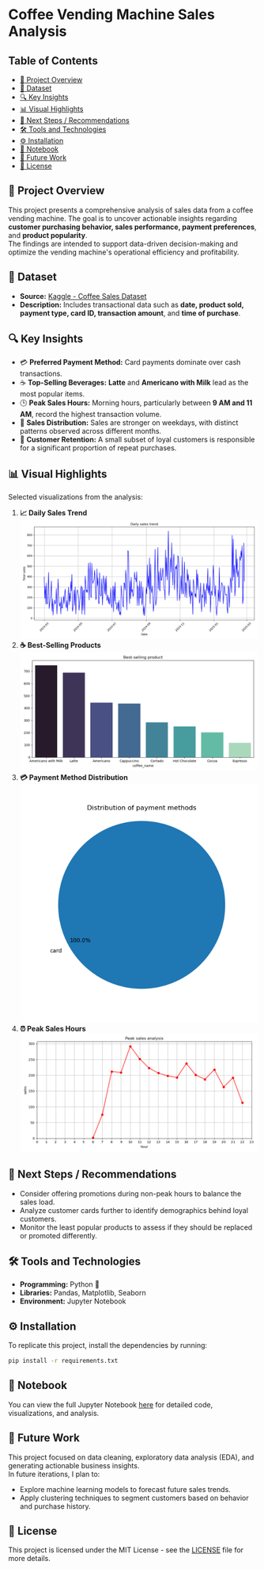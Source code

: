 # Coffee Vending Machine Sales Analysis

## Table of Contents
- [📌 Project Overview](#📌-project-overview)
- [📂 Dataset](#📂-dataset)
- [🔍 Key Insights](#🔍-key-insights)
- [📊 Visual Highlights](#📊-visual-highlights)
- [🎯 Next Steps / Recommendations](#🎯-next-steps--recommendations)
- [🛠️ Tools and Technologies](#🛠️-tools-and-technologies)
- [⚙️ Installation](#⚙️-installation)
- [📘 Notebook](#📘-notebook)
- [🔮 Future Work](#🔮-future-work)
- [📝 License](#📝-license)

## 📌 Project Overview
This project presents a comprehensive analysis of sales data from a coffee vending machine. The goal is to uncover actionable insights regarding **customer purchasing behavior, sales performance, payment preferences**, and **product popularity**.  
The findings are intended to support data-driven decision-making and optimize the vending machine's operational efficiency and profitability.

## 📂 Dataset
- **Source:** [Kaggle - Coffee Sales Dataset](https://www.kaggle.com/datasets/ihelon/coffee-sales/data)
- **Description:** Includes transactional data such as **date, product sold, payment type, card ID, transaction amount**, and **time of purchase**.

## 🔍 Key Insights
- 💳 **Preferred Payment Method:** Card payments dominate over cash transactions.
- ☕ **Top-Selling Beverages:** **Latte** and **Americano with Milk** lead as the most popular items.
- 🕒 **Peak Sales Hours:** Morning hours, particularly between **9 AM and 11 AM**, record the highest transaction volume.
- 📅 **Sales Distribution:** Sales are stronger on weekdays, with distinct patterns observed across different months.
- 🎯 **Customer Retention:** A small subset of loyal customers is responsible for a significant proportion of repeat purchases.

## 📊 Visual Highlights
Selected visualizations from the analysis:
1. **📈 Daily Sales Trend**  
   ![Daily Sales Trend](Visualizations/Daily_sales_trend.png)
2. **☕ Best-Selling Products**  
   ![Best Selling Products](Visualizations/Best_selling_product.png)
3. **💳 Payment Method Distribution**  
   ![Payment Distribution](Visualizations/Distribution_of_payment_methods.png)
4. **⏰ Peak Sales Hours**  
   ![Peak Sales](Visualizations/Peak_sales_analysis.png)

## 🎯 Next Steps / Recommendations
- Consider offering promotions during non-peak hours to balance the sales load.
- Analyze customer cards further to identify demographics behind loyal customers.
- Monitor the least popular products to assess if they should be replaced or promoted differently.

## 🛠️ Tools and Technologies
- **Programming:** Python 🐍
- **Libraries:** Pandas, Matplotlib, Seaborn
- **Environment:** Jupyter Notebook

## ⚙️ Installation
To replicate this project, install the dependencies by running:
```bash
pip install -r requirements.txt

```
## 📘 Notebook
You can view the full Jupyter Notebook [here](Coffee_Sales_Analysis.ipynb) for detailed code, visualizations, and analysis.

## 🔮 Future Work
This project focused on data cleaning, exploratory data analysis (EDA), and generating actionable business insights.  
In future iterations, I plan to:

- Explore machine learning models to forecast future sales trends.
- Apply clustering techniques to segment customers based on behavior and purchase history.

## 📝 License
This project is licensed under the MIT License - see the [LICENSE](LICENSE) file for more details.
